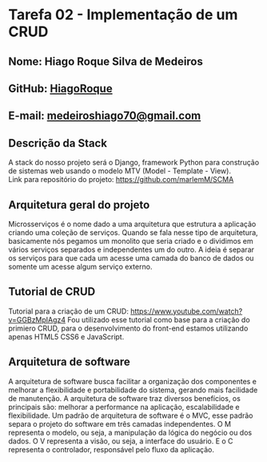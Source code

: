 # Tarefa 02 - Implementação de um CRUD

## Nome: Hiago Roque Silva de Medeiros
## GitHub: [HiagoRoque](https://github.com/HiagoRoque)
## E-mail: medeiroshiago70@gmail.com

## Descrição da Stack
A stack do nosso projeto será o Django, framework Python para construção de sistemas web usando o modelo MTV (Model - Template - View).   
Link para repositório do projeto: https://github.com/marlemM/SCMA

## Arquitetura geral do projeto
Microsserviços é o nome dado a uma arquitetura que estrutura a aplicação criando uma coleção de serviços. Quando se fala nesse tipo de arquitetura, basicamente nós pegamos um monolito que seria criado e o dividimos em vários serviços separados e independentes um do outro. A ideia é separar os serviços para que cada um acesse uma camada do banco de dados ou somente um acesse algum serviço externo.

## Tutorial de CRUD
Tutorial para a criação de um CRUD: https://www.youtube.com/watch?v=GGBzMpIAgz4
Fou utilizado esse tutorial como base para a criação do primiero CRUD, para o desenvolvimento do front-end estamos utilizando apenas HTML5 CSS6 e JavaScript.

## Arquitetura de software
A arquitetura de software busca facilitar a organização dos componentes e melhorar a flexibilidade e portabilidade do sistema, gerando mais facilidade de manutenção. A arquitetura de software traz diversos benefícios, os principais são: melhorar a performance na aplicação, escalabilidade e flexibilidade. Um padrão de arquitetura de software é o MVC, esse padrão separa o projeto do software em três camadas independentes. O M representa o modelo, ou seja, a manipulação da lógica do negócio ou dos dados. O V representa a visão, ou seja, a interface do usuário. E o C representa o controlador, responsável pelo fluxo da aplicação.




